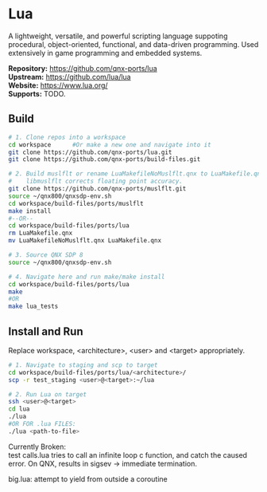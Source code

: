 # Lua
A lightweight, versatile, and powerful scripting language suppoting procedural, object-oriented, functional, and data-driven programming. Used extensively in game programming and embedded systems.

**Repository:** https://github.com/qnx-ports/lua \
**Upstream:** https://github.com/lua/lua \
**Website:** https://www.lua.org/ \
**Supports:** TODO.



## Build
```bash
# 1. Clone repos into a workspace
cd workspace      #Or make a new one and navigate into it
git clone https://github.com/qnx-ports/lua.git
git clone https://github.com/qnx-ports/build-files.git

# 2. Build muslflt or rename LuaMakefileNoMuslflt.qnx to LuaMakefile.qnx
#    libmuslflt corrects floating point accuracy.
git clone https://github.com/qnx-ports/muslflt.git
source ~/qnx800/qnxsdp-env.sh
cd workspace/build-files/ports/muslflt
make install
#--OR--
cd workspace/build-files/ports/lua
rm LuaMakefile.qnx
mv LuaMakefileNoMuslflt.qnx LuaMakefile.qnx

# 3. Source QNX SDP 8
source ~/qnx800/qnxsdp-env.sh

# 4. Navigate here and run make/make install
cd workspace/build-files/ports/lua
make
#OR
make lua_tests
```
## Install and Run
Replace workspace, \<architecture\>, \<user\> and \<target\> appropriately.
```bash
# 1. Navigate to staging and scp to target
cd workspace/build-files/ports/lua/<architecture>/
scp -r test_staging <user>@<target>:~/lua

# 2. Run Lua on target
ssh <user>@<target>
cd lua
./lua
#OR FOR .lua FILES:
./lua <path-to-file>
```
Currently Broken: \
test calls.lua tries to call an infinite loop c function, and catch the caused error.
On QNX, results in sigsev -> immediate termination.

big.lua: attempt to yield from outside a coroutine